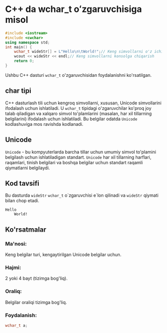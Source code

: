 # C++ da wchar_t oʻzgaruvchisiga misol
```cpp
#include <iostream>
#include <cwchar>
using namespace std;
int main() {
    wchar_t wideStr[] = L"Hello\n\tWorld!";// Keng simvollarni o'z ichiga olgan massiv
    wcout << wideStr << endl;// Keng simvollarni konsolga chiqarish
    return 0;
}
```
Ushbu C++ dasturi `wchar_t` o'zgaruvchisidan foydalanishni ko'rsatilgan.
## char tipi
C++ dasturlash tili uchun kengroq simvollarni, xususan, Unicode simvollarini ifodalash uchun ishlatiladi. U `wchar_t` tipidagi o'zgaruvchilar ko'proq joy talab qiladigan va xalqaro simvol to'plamlarini (masalan, har xil tillarning belgilarini) ifodalash uchun ishlatiladi. Bu belgilar odatda `Unicode` kodlashuviga mos ravishda kodlanadi.
## Unicode
`Unicode` - bu kompyuterlarda barcha tillar uchun umumiy simvol to'plamini belgilash uchun ishlatiladigan standart. `Unicode` har xil tillarning harflari, raqamlari, tinish belgilari va boshqa belgilar uchun standart raqamli qiymatlarni belgilaydi.
## Kod tavsifi
Bu dasturda `wideStr` `wchar_t` o\`zgaruvchisi e\`lon qilinadi va `wideStr` qiymati bilan chop etadi.
```console
Hello
    World!
```
## Ko'rsatmalar
### Ma'nosi:
Keng belgilar turi, kengaytirilgan Unicode belgilar uchun.
### Hajmi:
2 yoki 4 bayt (tizimga bog'liq).
### Oraliq:
Belgilar oraliqi tizimga bog'liq.
### Foydalanish:
```cpp
wchar_t a;
```
